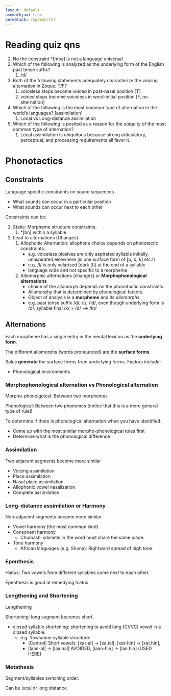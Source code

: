 ```yaml
---
layout: default
usemathjax: true
permalink: /speech/ch7
---
```


# Reading quiz qns

1. No the constraint *[mba] is not a language universal
2. Which of the following is analyzed as the underlying form of the English past tense suffix?
   1. /d/
3. Both of the following statements adequately characterize the voicing alternation in Zoque. T/F?
   1. voiceless stops become voiced in post-nasal position [T]
   2. voiced stops become voiceless in word-initial position [F, no alternation]
4. Which of the following is the most common type of alternation in the world’s languages? [assimilation]
   1. Local vs Long-distance assimilation
5. Which of the following is posited as a reason for the ubiquity of the most common type of alternation?
   1. Local assimilation is ubiquitous because strong articulatory, perceptual, and processing requirements all favor it.  

# Phonotactics 

## Constraints

Language specific constraints on sound sequences

- What sounds can occur in a particular position
- What sounds can occur next to each other

Constraints can be:

1. Static: Morpheme structure constraints.
   1. *[bn] within a syllable
2. Lead to alternations (Changes)
   1. Allophonic Alternation: allophone choice depends on phonotactic constraints.
      - e.g. voiceless plosives are only aspirated syllable initially, unaspirated elsewhere (is one surface form of [p, b, k] etc.!)
      - e.g. /l/ is only velarized (dark [l]) at the end of a syllable
      - language wide and not specific to a morpheme
   2. Allomorphic alternations (changes) or **Morphophonological alternations**
      - choice of the allomorph depends on the phonotactic constraints
      - Allomorphy that is determined by phonological factors.
      - Object of analysis is a **morpheme** and its *allomorphs*
      - e.g. past tense suffix /d/, /t/, /id/, even though underlying form is /d/. syllable final /k/ + /d/ --> /kt/


## Alternations

Each morpheme has a single entry in the mental lexicon as the **underlying form**.

The different allomorphs (words pronounced) are the **surface forms**.

*Rules* **generate** the surface forms from underlying forms. Factors include:

- Phonological environments

### Morphophonological alternation vs Phonological alternation

Morpho-phonolgoical: Between two morphemes

Phonological: Between two phonemes (notice that this is a more general type of rule!)

To determine if there is phonological alternation when you have identified:
- Come up with the most similar morpho-phonological rules first
- Determine what is the phonological difference

### Assimilation

Two adjacent segments become more similar

- Voicing assimilation
- Place assimilation
- Nasal place assimilation
- Allophonic vowel nasalization
- Complete assimilation

### Long-distance assimilation or Harmony

Non-adjacent segments become more similar

- Vowel harmony (the most common kind)
- Consonant harmony
  - Chumash: sibilants in the word must share the same place.
- Tone harmony
  - African languages (e.g. Shona): Rightward spread of high tone.


### Epenthesis

Hiatus: Two vowels from different syllables come next to each other.

Epenthesis is good at remedying hiatus

### Lengthening and Shortening

Lengthening

Shortening: long segment becomes short.

- closed syllable shortening: shortening to avoid long (CVVC) vowel in a closed syllable.
  - e.g. Yowlumne syllable structure: 
    - (Control) Short vowels: [xat-al] -> [xa.tal], [xat-hin] -> [xat.hin], 
    - [laan-al] -> [laa.nal] AVOIDED, [laan-hin] -> [lan.hin] (USED HERE)

### Metathesis

Segment/syllables switching order.

Can be local or long distance
